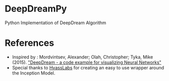 # DeepDreamPy
Python Implementation of DeepDream Algorithm

# References
- Inspired by : Mordvintsev, Alexander; Olah, Christopher; Tyka, Mike (2015). ["DeepDream - a code example for visualizing Neural Networks"](https://web.archive.org/web/20150703064823/http://googleresearch.blogspot.co.uk/2015/06/inceptionism-going-deeper-into-neural.html)
- Special thanks to [HvassLabs](https://github.com/hvass-labs) for creating an easy to use wrapper around the Inception Model.
